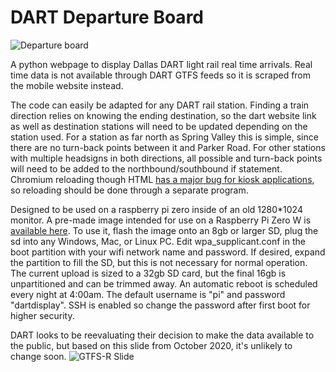 # DART Departure Board

![Departure board](https://i.imgur.com/i4VNMQb.jpg)

A python webpage to display Dallas DART light rail real time arrivals. Real time data is not available through DART GTFS feeds so it is scraped from the mobile website instead.

The code can easily be adapted for any DART rail station.  Finding a train direction relies on knowing the ending destination, so the dart website link as well as destination stations will need to be updated depending on the station used.  For a station as far north as Spring Valley this is simple, since there are no turn-back points between it and Parker Road.  For other stations with multiple headsigns in both directions, all possible and turn-back points will need to be added to the northbound/southbound if statement.  Chromium reloading though HTML [has a major bug for kiosk applications](https://www.raspberrypi.org/forums/viewtopic.php?t=178206), so reloading should be done through a separate program.

Designed to be used on a raspberry pi zero inside of an old 1280*1024 monitor.  A pre-made image intended for use on a Raspberry Pi Zero W is [available here](https://mega.nz/file/PEg22Zhb#cOClzaD48qqf-k47KR8iXYe3ulY1OqoJSmBtJ5xA7nc).  To use it, flash the image onto an 8gb or larger SD, plug the sd into any Windows, Mac, or Linux PC.  Edit wpa_supplicant.conf in the boot partition with your wifi network name and password.  If desired, expand the partition to fill the SD, but this is not necessary for normal operation.  The current upload is sized to a 32gb SD card, but the final 16gb is unpartitioned and can be trimmed away.  An automatic reboot is scheduled every night at 4:00am.  The default username is "pi" and password "dartdisplay".  SSH is enabled so change the password after first boot for higher security.

DART looks to be reevaluating their decision to make the data available to the public, but based on this slide from October 2020, it's unlikely to change soon.
![GTFS-R Slide](https://imgur.com/TSGKiAd.png)
